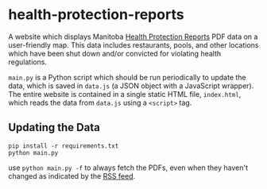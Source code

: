 # health-protection-reports

A website which displays Manitoba [Health Protection Reports](https://www.gov.mb.ca/health/publichealth/surveillance/reports.html) PDF data on a user-friendly map. This data includes restaurants, pools, and other locations which have been shut down and/or convicted for violating health regulations.

`main.py` is a Python script which should be run periodically to update the data, which is saved in `data.js` (a JSON object with a JavaScript wrapper). The entire website is contained in a single static HTML file, `index.html`, which reads the data from `data.js` using a `<script>` tag.

## Updating the Data

```
pip install -r requirements.txt
python main.py
```

use `python main.py -f` to always fetch the PDFs, even when they haven't changed as indicated by the [RSS feed](https://www.gov.mb.ca/health/publichealth/environmentalhealth/protection/hpr.rss).
